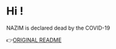 # Hi !

NAZIM is declared dead by the COVID-19

👉[ORIGINAL README](https://github.com/nazimboudeffa/nazimboudeffa/blob/main/README-more.md)
